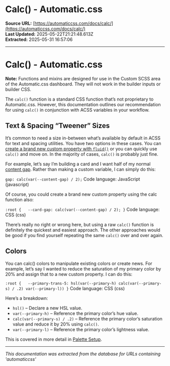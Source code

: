 # Calc() - Automatic.css

**Source URL:** [https://automaticcss.com/docs/calc/](https://automaticcss.com/docs/calc/)  
**Last Updated:** 2025-05-22T21:21:48.613Z  
**Extracted:** 2025-05-31 16:57:06

---

# Calc() - Automatic.css

**Note:** Functions and mixins are designed for use in the Custom SCSS area of the Automatic.css dashboard. They will not work in the builder inputs or builder CSS.

The `calc()` function is a standard CSS function that’s not proprietary to Automatic.css. However, this documentation outlines our recommendation for using `calc()` in conjunction with ACSS variables in your workflow.

## Text & Spacing “Tweener” Sizes

It’s common to need a size in-between what’s available by default in ACSS for text and spacing utilities. You have two options in these cases. You can [create a brand new custom property with `fluid()`](https://automaticcss.com/docs/fluid-function/) or you can quickly use `calc()` and move on. In the majority of cases, `calc()` is probably just fine.

For example, let’s say I’m building a card and I want half of my normal [content gap](https://automaticcss.com/docs/contextual-spacing/). Rather than making a custom variable, I can simply do this:

`gap: calc(var(--content-gap) / 2);`
Code language: JavaScript (javascript)

Of course, you could create a brand new custom property using the calc function also:

`:root {   --card-gap: calc(var(--content-gap) / 2); }`
Code language: CSS (css)

There’s really no right or wrong here, but using a raw `calc()` function is definitely the quickest and easiest approach. The other approaches would be good if you find yourself repeating the same `calc()` over and over again.

## Colors

You can calc() colors to manipulate existing colors or create news. For example, let’s say I wanted to reduce the saturation of my primary color by 20% and assign that to a new custom property. I can do this:

`:root {   --primary-trans-5: hsl(var(--primary-h) calc(var(--primary-s) / .2) var(--primary-l)) }`
Code language: CSS (css)

Here’s a breakdown:

*   `hsl()` – Declare a new HSL value.
*   `var(--primary-h)` – Reference the primary color’s hue value.
*   `calc(var(--primary-s) / .2)` – Reference the primary color’s saturation value and reduce it by 20% using `calc()`.
*   `var(--primary-l)` – Reference the primary color’s lightness value.

This is covered in more detail in [Palette Setup](https://automaticcss.com/docs/palette-setup/).

---

*This documentation was extracted from the database for URLs containing 'automaticcss'*
